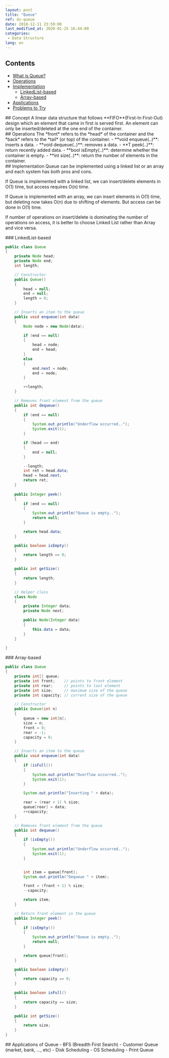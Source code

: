 ```yaml
---
layout: post
title: "Queue"
ref: ds-queue
date: 2018-12-11 23:59:00
last_modified_at: 2020-01-25 16:44:00
categories: 
 - Data Structure
lang: en
---
```


## Contents
- [What is Queue?](#concept)
- [Operations](#op)
- [Implementation](#implement)
  * [LinkedList-based](#linkedlist)
  * [Array-based](#array)
- [Applications](#app)
- [Problems to Try](#try)

<div class="divider"></div>
## Concept <a id="concept"></a>
A linear data structure that follows **FIFO**(First-In First-Out) design which an element that
came in first is served first. An element can only be inserted/deleted at the one end of the container.

<div class="divider"></div>
## Operations <a id="op"></a>
The *front* refers to the *head* of the container and the *back* refers to the *tail* (or top) of the container.
 - **void enqueue(..)**: inserts a data.
 - **void dequeue(..)**: removes a data.
 - **T peek(..)**: return recently added data.
 - **bool isEmpty(..)**: determine whether the container is empty.
 - **int size(..)**: return the number of elements in the container.

<div class="divider"></div>
## Implementation <a id="implement"></a>
Queue can be implemented using a linked list or an array and each system has both pros and cons.

If Queue is implemented with a linked list,
we can insert/delete elements in O(1) time, but access requires O(n) time.

If Queue is implemented with an array,
we can insert elements in O(1) time, but
deleting now takes O(n) due to shifting of elements.
But access can be done in O(1) time.

If number of operations on insert/delete is dominating the number of operations on access, it is better to choose Linked List rather than Array and vice versa.
 
<div class="divider"></div>
### LinkedList-based  <a id="linkedlist"></a>

```java
public class Queue
{
    private Node head;
    private Node end;
    int length;

    // Constructor
    public Queue()
    {
        head = null;
        end = null;
        length = 0;
    }

    // Inserts an item to the queue
    public void enqueue(int data)
    {
        Node node = new Node(data);

        if (end == null)
        {
            head = node;
            end = head;
        }
        else
        {
            end.next = node;
            end = node;
        }

        ++length;
    }

    // Removes front element from the queue
    public int dequeue()
    {
        if (end == null)
        {
            System.out.println("Underflow occurred..");
            System.exit(1);
        }

        if (head == end)
        {
            end = null;
        }

        --length;
        int ret = head.data;
        head = head.next;
        return ret;
    }
    
    public Integer peek()
    {
        if (end == null)
        {
            System.out.println("Queue is empty..");
            return null;
        }

        return head.data;
    }

    public boolean isEmpty()
    {
        return length == 0;
    }

    public int getSize()
    {
        return length;
    }

    // Helper class
    class Node
    {
        private Integer data;
        private Node next;

        public Node(Integer data)
        {
            this.data = data;
        }
    }

}
```

<div class="divider"></div>
### Array-based <a id="array"></a>

```java
public class Queue
{
    private int[] queue;
    private int front;    // points to front element
    private int rear;     // points to last element 
    private int size;     // maximum size of the queue
    private int capacity; // current size of the queue

    // Constructor
    public Queue(int n)
    {
        queue = new int[n];
        size = n;
        front = 0;
        rear = -1;
        capacity = 0;
    }

    // Inserts an item to the queue
    public void enqueue(int data)
    {
        if (isFull())
        {
            System.out.println("Overflow occurred..");
            System.exit(1);
        }

        System.out.println("Inserting " + data);

        rear = (rear + 1) % size;
        queue[rear] = data;
        ++capacity;
    }

    // Removes front element from the queue
    public int dequeue()
    {
        if (isEmpty())
        {
            System.out.println("Underflow occurred..");
            System.exit(1);
        }


        int item = queue[front];
        System.out.println("Dequeue " + item);

        front = (front + 1) % size;
        --capacity;

        return item;
    }

    // Return front element in the queue
    public Integer peek()
    {
        if (isEmpty())
        {
            System.out.println("Queue is empty..");
            return null;
        }

        return queue[front];
    }

    public boolean isEmpty()
    {
        return capacity == 0;
    }

    public boolean isFull()
    {
        return capacity == size;
    }

    public int getSize()
    {
        return size;
    }
}
```

<div class="divider"></div>
## Applications of Queue <a id="app"></a>
- BFS (Breadth First Search)
- Customer Queue (market, bank, ..., etc)
- Disk Scheduling
- OS Scheduling
- Print Queue
